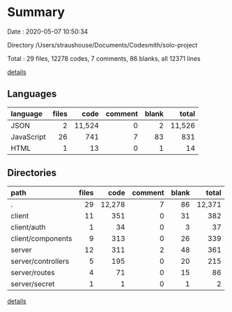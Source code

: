 # Summary

Date : 2020-05-07 10:50:34

Directory /Users/straushouse/Documents/Codesmith/solo-project

Total : 29 files,  12278 codes, 7 comments, 86 blanks, all 12371 lines

[details](details.md)

## Languages
| language | files | code | comment | blank | total |
| :--- | ---: | ---: | ---: | ---: | ---: |
| JSON | 2 | 11,524 | 0 | 2 | 11,526 |
| JavaScript | 26 | 741 | 7 | 83 | 831 |
| HTML | 1 | 13 | 0 | 1 | 14 |

## Directories
| path | files | code | comment | blank | total |
| :--- | ---: | ---: | ---: | ---: | ---: |
| . | 29 | 12,278 | 7 | 86 | 12,371 |
| client | 11 | 351 | 0 | 31 | 382 |
| client/auth | 1 | 34 | 0 | 3 | 37 |
| client/components | 9 | 313 | 0 | 26 | 339 |
| server | 12 | 311 | 2 | 48 | 361 |
| server/controllers | 5 | 195 | 0 | 20 | 215 |
| server/routes | 4 | 71 | 0 | 15 | 86 |
| server/secret | 1 | 1 | 0 | 1 | 2 |

[details](details.md)